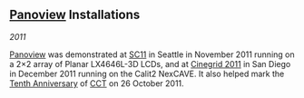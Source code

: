 ## [Panoview][] Installations

*2011*

[Panoview][] was demonstrated at [SC11][] in Seattle in November 2011 running on a 2&times;2 array of Planar LX4646L-3D LCDs, and at [Cinegrid 2011][cinegrid] in San Diego in December 2011 running on the Calit2 NexCAVE. It also helped mark the [Tenth Anniversary][tenth] of [CCT][] on 26 October 2011.

[panoview]: research.html#panoview
[sc11]:     http://sc11.supercomputing.org/
[cinegrid]: http://www.cinegrid.org/
[tenth]:    http://www.cct.lsu.edu/news/lsu-cct-captivated-audience-10th-yr-celebration
[cct]:      http://www.cct.lsu.edu/
